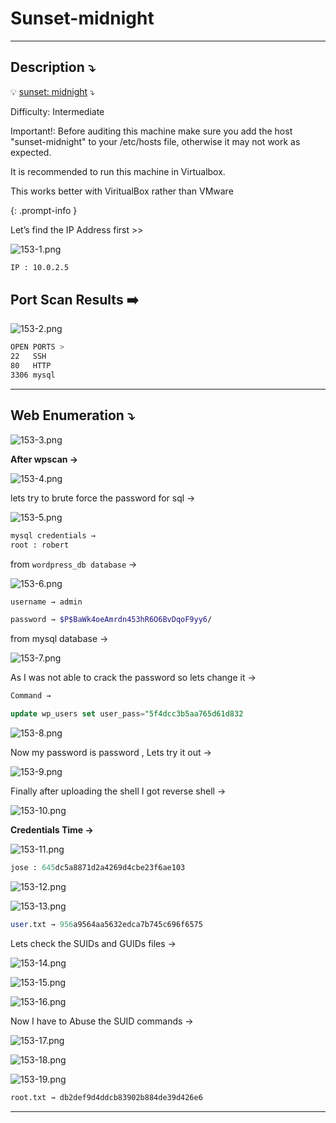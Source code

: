 # Sunset-midnight

---

## **Description ⤵️**

>
💡 [sunset: midnight](https://vulnhub.com/entry/sunset-midnight,517/) ⤵️

Difficulty: Intermediate

Important!: Before auditing this machine make sure you add the host "sunset-midnight" to your /etc/hosts file, otherwise it may not work as expected.

It is recommended to run this machine in Virtualbox.

This works better with ViritualBox rather than VMware

{: .prompt-info }

Let’s find the IP Address first >>

![153-1.png](/Vulnhub-Files/img/Sunset-midnight/153-1.png)

```bash
IP : 10.0.2.5
```

## Port Scan Results ➡️

![153-2.png](/Vulnhub-Files/img/Sunset-midnight/153-2.png)

```bash
OPEN PORTS >
22   SSH
80   HTTP
3306 mysql
```

---

## Web Enumeration ⤵️

![153-3.png](/Vulnhub-Files/img/Sunset-midnight/153-3.png)

**After wpscan →**

![153-4.png](/Vulnhub-Files/img/Sunset-midnight/153-4.png)

lets try to brute force the password for sql →

![153-5.png](/Vulnhub-Files/img/Sunset-midnight/153-5.png)

```bash
mysql credentials → 
root : robert
```

from `wordpress_db database` →

![153-6.png](/Vulnhub-Files/img/Sunset-midnight/153-6.png)

```bash
username → admin

password → $P$BaWk4oeAmrdn453hR6O6BvDqoF9yy6/
```

from mysql database →

![153-7.png](/Vulnhub-Files/img/Sunset-midnight/153-7.png)

As I was not able to crack the password so lets change it →

```sql
Command →

update wp_users set user_pass="5f4dcc3b5aa765d61d832
```

![153-8.png](/Vulnhub-Files/img/Sunset-midnight/153-8.png)

Now my password is password , Lets try it out →

![153-9.png](/Vulnhub-Files/img/Sunset-midnight/153-9.png)

Finally after uploading the shell I got reverse shell →

![153-10.png](/Vulnhub-Files/img/Sunset-midnight/153-10.png)

**Credentials Time →**

![153-11.png](/Vulnhub-Files/img/Sunset-midnight/153-11.png)

```sql
jose : 645dc5a8871d2a4269d4cbe23f6ae103
```

![153-12.png](/Vulnhub-Files/img/Sunset-midnight/153-12.png)

![153-13.png](/Vulnhub-Files/img/Sunset-midnight/153-13.png)

```sql
user.txt → 956a9564aa5632edca7b745c696f6575
```

Lets check the SUIDs and GUIDs files →

![153-14.png](/Vulnhub-Files/img/Sunset-midnight/153-14.png)

![153-15.png](/Vulnhub-Files/img/Sunset-midnight/153-15.png)

![153-16.png](/Vulnhub-Files/img/Sunset-midnight/153-16.png)

Now I have to Abuse the SUID commands →

![153-17.png](/Vulnhub-Files/img/Sunset-midnight/153-17.png)

![153-18.png](/Vulnhub-Files/img/Sunset-midnight/153-18.png)

![153-19.png](/Vulnhub-Files/img/Sunset-midnight/153-19.png)

```bash
root.txt → db2def9d4ddcb83902b884de39d426e6
```

---
